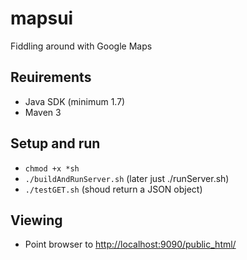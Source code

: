 mapsui
======

Fiddling around with Google Maps

## Reuirements
- Java SDK (minimum 1.7)
- Maven 3

## Setup and run
- ```chmod +x *sh```
- ```./buildAndRunServer.sh``` (later just ./runServer.sh)
- ```./testGET.sh``` (shoud return a JSON object)

## Viewing
- Point browser to [http://localhost:9090/public_html/](http://localhost:9090/public_html/index.html)






